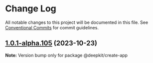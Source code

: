 # Change Log

All notable changes to this project will be documented in this file.
See [Conventional Commits](https://conventionalcommits.org) for commit guidelines.

## [1.0.1-alpha.105](https://github.com/deepkit/deepkit-framework/compare/v1.0.1-alpha.103...v1.0.1-alpha.105) (2023-10-23)

**Note:** Version bump only for package @deepkit/create-app
